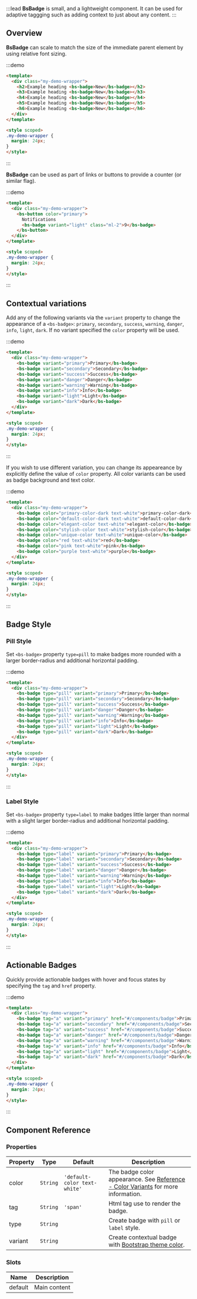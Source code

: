 :::lead
**BsBadge** is small, and a lightweight component. It can be used for adaptive taggging such as adding context 
to just about any content.
:::


## Overview

**BsBadge** can scale to match the size of the immediate parent element by using relative font sizing.

:::demo
```html
<template>
  <div class="my-demo-wrapper">
    <h2>Example heading <bs-badge>New</bs-badge></h2>
    <h3>Example heading <bs-badge>New</bs-badge></h3>
    <h4>Example heading <bs-badge>New</bs-badge></h4>
    <h5>Example heading <bs-badge>New</bs-badge></h5>
    <h6>Example heading <bs-badge>New</bs-badge></h6>
  </div>
</template>

<style scoped>
.my-demo-wrapper {
  margin: 24px;
}
</style>
```
:::

**BsBadge** can be used as part of links or buttons to provide a counter (or similar flag).

:::demo
```html
<template>
  <div class="my-demo-wrapper">
    <bs-button color="primary">
      Notifications 
      <bs-badge variant="light" class="ml-2">9</bs-badge>
    </bs-button>
  </div>
</template>

<style scoped>
.my-demo-wrapper {
  margin: 24px;
}
</style>
```
:::


## Contextual variations

Add any of the following variants via the `variant` property to change the appearance of a `<bs-badge>`: 
`primary`, `secondary`, `success`, `warning`, `danger`, `info`, `light`, `dark`. If no variant specified 
the `color` property will be used.

:::demo
```html
<template>
  <div class="my-demo-wrapper">
    <bs-badge variant="primary">Primary</bs-badge>
    <bs-badge variant="secondary">Secondary</bs-badge>
    <bs-badge variant="success">Success</bs-badge>
    <bs-badge variant="danger">Danger</bs-badge>
    <bs-badge variant="warning">Warning</bs-badge>
    <bs-badge variant="info">Info</bs-badge>
    <bs-badge variant="light">Light</bs-badge>
    <bs-badge variant="dark">Dark</bs-badge>
  </div>
</template>

<style scoped>
.my-demo-wrapper {
  margin: 24px;
}
</style>
```
:::

If you wish to use different variation, you can change its appeareance by explicitly define the value 
of `color` property. All color variants can be used as badge background and text color.

:::demo
```html
<template>
  <div class="my-demo-wrapper">
    <bs-badge color="primary-color-dark text-white">primary-color-dark</bs-badge>
    <bs-badge color="default-color-dark text-white">default-color-dark</bs-badge>
    <bs-badge color="elegant-color text-white">elegant-color</bs-badge>
    <bs-badge color="stylish-color text-white">stylish-color</bs-badge>
    <bs-badge color="unique-color text-white">unique-color</bs-badge>
    <bs-badge color="red text-white">red</bs-badge>
    <bs-badge color="pink text-white">pink</bs-badge>
    <bs-badge color="purple text-white">purple</bs-badge>
  </div>
</template>

<style scoped>
.my-demo-wrapper {
  margin: 24px;
}
</style>
```
:::


## Badge Style

### Pill Style

Set `<bs-badge>` property `type=pill` to make badges more rounded with a larger border-radius and
additional horizontal padding.

:::demo
```html
<template>
  <div class="my-demo-wrapper">
    <bs-badge type="pill" variant="primary">Primary</bs-badge>
    <bs-badge type="pill" variant="secondary">Secondary</bs-badge>
    <bs-badge type="pill" variant="success">Success</bs-badge>
    <bs-badge type="pill" variant="danger">Danger</bs-badge>
    <bs-badge type="pill" variant="warning">Warning</bs-badge>
    <bs-badge type="pill" variant="info">Info</bs-badge>
    <bs-badge type="pill" variant="light">Light</bs-badge>
    <bs-badge type="pill" variant="dark">Dark</bs-badge>
  </div>
</template>

<style scoped>
.my-demo-wrapper {
  margin: 24px;
}
</style>
```
:::

### Label Style

Set `<bs-badge>` property `type=label` to make badges little larger than normal with a slight larger 
border-radius and additional horizontal padding. 

:::demo
```html
<template>
  <div class="my-demo-wrapper">
    <bs-badge type="label" variant="primary">Primary</bs-badge>
    <bs-badge type="label" variant="secondary">Secondary</bs-badge>
    <bs-badge type="label" variant="success">Success</bs-badge>
    <bs-badge type="label" variant="danger">Danger</bs-badge>
    <bs-badge type="label" variant="warning">Warning</bs-badge>
    <bs-badge type="label" variant="info">Info</bs-badge>
    <bs-badge type="label" variant="light">Light</bs-badge>
    <bs-badge type="label" variant="dark">Dark</bs-badge>
  </div>
</template>

<style scoped>
.my-demo-wrapper {
  margin: 24px;
}
</style>
```
:::


## Actionable Badges

Quickly provide actionable badges with hover and focus states by specifying the `tag` and `href` property.

:::demo
```html
<template>
  <div class="my-demo-wrapper">
    <bs-badge tag="a" variant="primary" href="#/components/badge">Primary</bs-badge>
    <bs-badge tag="a" variant="secondary" href="#/components/badge">Secondary</bs-badge>
    <bs-badge tag="a" variant="success" href="#/components/badge">Success</bs-badge>
    <bs-badge tag="a" variant="danger" href="#/components/badge">Danger</bs-badge>
    <bs-badge tag="a" variant="warning" href="#/components/badge">Warning</bs-badge>
    <bs-badge tag="a" variant="info" href="#/components/badge">Info</bs-badge>
    <bs-badge tag="a" variant="light" href="#/components/badge">Light</bs-badge>
    <bs-badge tag="a" variant="dark" href="#/components/badge">Dark</bs-badge>
  </div>
</template>

<style scoped>
.my-demo-wrapper {
  margin: 24px;
}
</style>
```
:::


## Component Reference

### Properties

<div class="cmp-property">

| Property | Type     | Default  | Description |
|----------|----------|----------|-------------|
| color    | `String` | `'default-color text-white'` | The badge color appearance. See [Reference - Color Variants](#/reference/colors) for more information. |
| tag      | `String` | `'span'` | Html tag use to render the badge. |
| type     | `String` |   | Create badge with `pill` or `label` style. |
| variant  | `String` |   | Create contextual badge with [Bootstrap theme color](https://getbootstrap.com/docs/4.5/components/badge/#contextual-variations). |

</div>


### Slots

<div class="cmp-property">

| Name    | Description  |
|---------|--------------|
| default | Main content |

</div>

<style scoped>
.my-demo-wrapper > .badge {
  margin-right: .5rem;
}
</style>